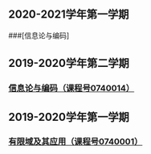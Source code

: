 ## 2020-2021学年第一学期
###[信息论与编码]

## 2019-2020学年第二学期
### [信息论与编码（课程号0740014）](/InformationCoding2020Spring.md)

## 2019-2020学年第一学期
### [有限域及其应用（课程号0740001）](/FFTA2019Autumn.md)
